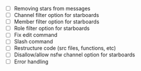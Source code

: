 - [ ] Removing stars from messages
- [ ] Channel filter option for starboards
- [ ] Member filter option for starboards
- [ ] Role filter option for starboards
- [ ] Fix edit command
- [ ] Slash command
- [ ] Restructure code (src files, functions, etc)
- [ ] Disallow/allow nsfw channel option for starboards
- [ ] Error handling